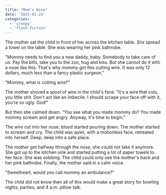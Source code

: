 ```yaml
---
title: "Mom's Nose"
date: '2015-01-24'
categories:
  - 'creepy'
  - 'flash-fiction'
---
```


The mother sat the child in front of her across the kitchen table. She spread a
towel on the table. She was wearing her pink bathrobe.

<!-- truncate -->


"Mommy needs to find you a new daddy, baby. Somebody to take care of us. Pay the
bills, take you to the zoo, hug and kiss. But she cannot do it with a nose like
this. That's why mommy got this cutting wire. It was only 12 dollars, much less
than a fancy plastic surgeon."

"Mommy, what is cutting wire?"

The mother shoved a spool of wire in the child's face: "It's a wire that cuts,
you little shit. Don't act like an imbecile. I should scrape your face off with
it, you're so ugly. God!"

But then she calmed down. "You see what you made mommy do? You made mommy scream
and get angry. Anyway, it's time to begin."

The wire cut into her nose, blood started pouring down. The mother started to
scream and cry. The child was quiet, with a motionless face, retreated into
herself. Deep, deep into a safe place.

The mother got halfway through the nose, she could not take it anymore. She got
up to the kitchen sink and started putting a lot of paper towels to her face.
She was sobbing. The child could only see the mother's back and her pink
bathrobe. Finally, the mother said in a calm voice.

"Sweetheart, would you call mommy an ambulance?"

The child did not know then all of this would make a great story for bowling
nights, parties, and 4 a.m. pillow talk.
